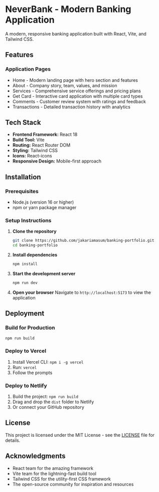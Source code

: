 # NeverBank - Modern Banking Application

A modern, responsive banking application built with React, Vite, and Tailwind CSS.

## Features

### Application Pages

- Home - Modern landing page with hero section and features
- About - Company story, team, values, and mission
- Services - Comprehensive service offerings and pricing plans
- Get Card - Interactive card application with multiple card types
- Comments - Customer review system with ratings and feedback
- Transactions - Detailed transaction history with analytics

## Tech Stack

- **Frontend Framework:** React 18
- **Build Tool:** Vite
- **Routing:** React Router DOM
- **Styling:** Tailwind CSS
- **Icons:** React-icons
- **Responsive Design:** Mobile-first approach

## Installation

### Prerequisites

- Node.js (version 16 or higher)
- npm or yarn package manager

### Setup Instructions

1. **Clone the repository**

   ```bash
   git clone https://github.com/jakariamasum/banking-portfolio.git
   cd banking-portfolio
   ```

2. **Install dependencies**

   ```bash
   npm install

   ```

3. **Start the development server**

   ```bash
   npm run dev

   ```

4. **Open your browser**
   Navigate to `http://localhost:5173` to view the application

## Deployment

### Build for Production

```bash
npm run build

```

### Deploy to Vercel

1. Install Vercel CLI: `npm i -g vercel`
2. Run: `vercel`
3. Follow the prompts

### Deploy to Netlify

1. Build the project: `npm run build`
2. Drag and drop the `dist` folder to Netlify
3. Or connect your GitHub repository

## License

This project is licensed under the MIT License - see the [LICENSE](LICENSE) file for details.

## Acknowledgments

- React team for the amazing framework
- Vite team for the lightning-fast build tool
- Tailwind CSS for the utility-first CSS framework
- The open-source community for inspiration and resources
